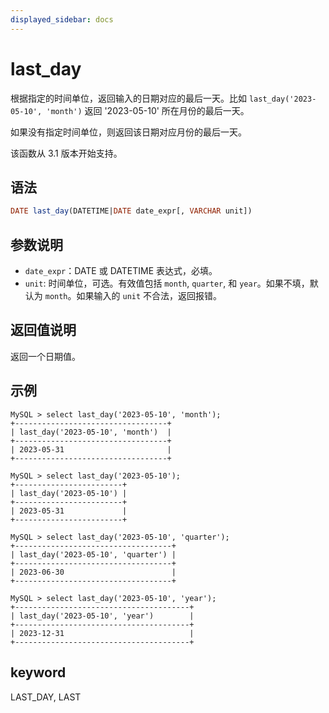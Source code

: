 ```yaml
---
displayed_sidebar: docs
---
```


# last_day



根据指定的时间单位，返回输入的日期对应的最后一天。比如 `last_day('2023-05-10', 'month')` 返回 '2023-05-10' 所在月份的最后一天。

如果没有指定时间单位，则返回该日期对应月份的最后一天。

该函数从 3.1 版本开始支持。

## 语法

```SQL
DATE last_day(DATETIME|DATE date_expr[, VARCHAR unit])
```

## 参数说明

- `date_expr`：DATE 或 DATETIME 表达式，必填。
- `unit`: 时间单位，可选。有效值包括 `month`, `quarter`, 和 `year`。如果不填，默认为 `month`。如果输入的 `unit` 不合法，返回报错。

## 返回值说明

返回一个日期值。

## 示例

```Plain
MySQL > select last_day('2023-05-10', 'month');
+----------------------------------+
| last_day('2023-05-10', 'month')  |
+----------------------------------+
| 2023-05-31                       |
+----------------------------------+

MySQL > select last_day('2023-05-10');
+------------------------+
| last_day('2023-05-10') |
+------------------------+
| 2023-05-31             |
+------------------------+

MySQL > select last_day('2023-05-10', 'quarter');
+-----------------------------------+
| last_day('2023-05-10', 'quarter') |
+-----------------------------------+
| 2023-06-30                        |
+-----------------------------------+

MySQL > select last_day('2023-05-10', 'year');
+---------------------------------------+
| last_day('2023-05-10', 'year')        |
+---------------------------------------+
| 2023-12-31                            |
+---------------------------------------+
```

## keyword

LAST_DAY, LAST
